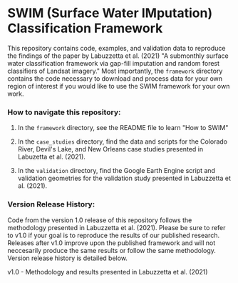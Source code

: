 # SWIM (Surface Water IMputation) Classification Framework

This repository contains code, examples, and validation data to reproduce the findings of the paper by Labuzzetta et al. (2021) "A submonthly surface water classification framework via gap-fill imputation and random forest classifiers of Landsat imagery." Most importantly, the `framework` directory contains the code necessary to download and process data for your own region of interest if you would like to use the SWIM framework for your own work.

### How to navigate this repository:

1. In the `framework` directory, see the README file to learn "How to SWIM"

2. In the `case_studies` directory, find the data and scripts for the Colorado River, Devil's Lake, and New Orleans case studies presented in Labuzetta et al. (2021). 

3. In the `validation` directory, find the Google Earth Engine script and validation geometries for the validation study presented in Labuzzetta et al. (2021).


### Version Release History:

Code from the version 1.0 release of this repository follows the methodology presented in Labuzzetta et al. (2021). Please be sure to refer to v1.0 if your goal is to reproduce the results of our published research. Releases after v1.0 improve upon the published framework and will not neccesarily produce the same results or follow the same methodology. Version release history is detailed below.

v1.0 - Methodology and results presented in Labuzzetta et al. (2021)
